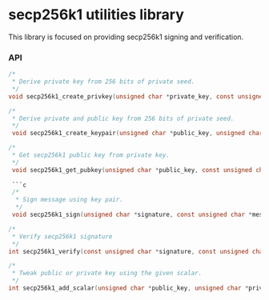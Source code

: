 # secp256k1 utilities library

This library is focused on providing secp256k1 signing and verification.

### API

```c
/*
 * Derive private key from 256 bits of private seed.
 */
void secp256k1_create_privkey(unsigned char *private_key, const unsigned char *seed);
```

```c
/*
 * Derive private and public key from 256 bits of private seed.
 */
 void secp256k1_create_keypair(unsigned char *public_key, unsigned char *private_key, const unsigned char *seed);
 ```
 
 ```c
 /*
  * Get secp256k1 public key from private key.
  */
  void secp256k1_get_pubkey(unsigned char *public_key, const unsigned char *private_key);
  
  ```c
  /*
   * Sign message using key pair.
   */
  void secp256k1_sign(unsigned char *signature, const unsigned char *message, size_t message_len, const unsigned char *public_key, const unsigned char *private_key);
  ```
  
  ```c
  /*
   * Verify secp256k1 signature
   */
  int secp256k1_verify(const unsigned char *signature, const unsigned char *message, size_t message_len, const unsigned char *public_key);
  ```
  
  ```c
  /*
   * Tweak public or private key using the given scalar.
   */
  int secp256k1_add_scalar(unsigned char *public_key, unsigned char *private_key, const unsigned char *scalar);
  ```
  
